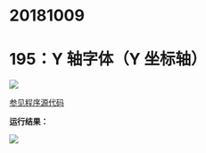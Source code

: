 # 20181009

# 195：Y 轴字体（Y 坐标轴）

<img src="http://image.renkaigis.com/keepcoding/2018100901.png">

<a href="https://github.com/renkaigis/KeepCoding/tree/master/2018/10/09" target="_blank">参见程序源代码</a>

**运行结果：**

<img src="http://image.renkaigis.com/keepcoding/2018100902.png">